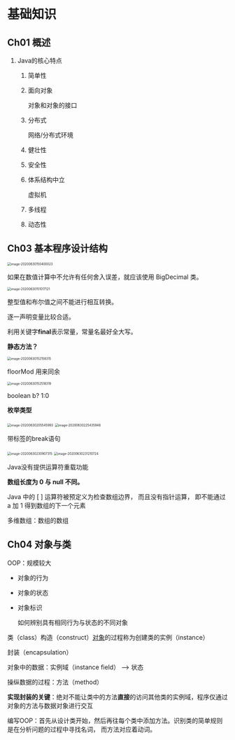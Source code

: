# 基础知识

## Ch01 概述

1. Java的核心特点

   1. 简单性

   2. 面向对象

      对象和对象的接口

   3. 分布式

      网络/分布式环境

   4. 健壮性

   5. 安全性

   6. 体系结构中立

      虚拟机

   7. 多线程
   8. 动态性

## Ch03 基本程序设计结构

<img src="%E5%8D%B7%20I/image-20200630150400023.png" alt="image-20200630150400023" style="zoom:50%;" />



如果在数值计算中不允许有任何舍入误差，就应该使用 BigDecimal 类。

<img src="%E5%8D%B7%20I/image-20200630151017121.png" alt="image-20200630151017121" style="zoom:50%;" />



整型值和布尔值之间不能进行相互转换。

逐一声明变量比较合适。

利用关键字**final**表示常量，常量名最好全大写。



**静态方法？**

<img src="%E5%8D%B7%20I/image-20200630152158315.png" alt="image-20200630152158315" style="zoom:50%;" />



floorMod 用来同余

<img src="%E5%8D%B7%20I/image-20200630152518319.png" alt="image-20200630152518319" style="zoom:50%;" />



boolean  b? 1:0

**枚举类型**



<img src="%E5%8D%B7%20I/image-20200630205545993.png" alt="image-20200630205545993" style="zoom:50%;" />



<img src="%E5%8D%B7%20I/image-20200630225435946.png" alt="image-20200630225435946" style="zoom:50%;" />



带标签的break语句

<img src="%E5%8D%B7%20I/image-20200630230907315.png" alt="image-20200630230907315" style="zoom:50%;" />

<img src="%E5%8D%B7%20I/image-20200630231210724.png" alt="image-20200630231210724" style="zoom:50%;" />

Java没有提供运算符重载功能

**数组长度为 0 与 null 不同。**

Java 中的 [ ] 运算符被预定义为检查数组边界， 而且没有指针运算， 即不能通过 a 加 1 得到数组的下一个元素

多维数组：数组的数组



## Ch04   对象与类

OOP：规模较大

- 对象的行为

- 对象的状态

- 对象标识

  如何辨别具有相同行为与状态的不同对象

类（class）构造（construct）<u>对象</u>的过程称为创建类的实例（instance）

封装（encapsulation）

对象中的数据：实例域（instance field） 		——> 状态

操纵数据的过程：方法（method）

**实现封装的关键**：绝对不能让类中的方法**直接**的访问其他类的实例域，程序仅通过对象的方法与数据对象进行交互



编写OOP：首先从设计类开始，然后再往每个类中添加方法。识别类的简单规则是在分析问题的过程中寻找名词， 而方法对应着动词。